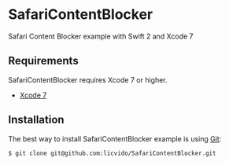 # SafariContentBlocker

Safari Content Blocker example with Swift 2 and Xcode 7



Requirements
------------

SafariContentBlocker requires Xcode 7 or higher.

- [Xcode 7](https://itunes.apple.com/us/app/xcode/id497799835?ls=1&mt=12)



Installation
------------

The best way to install SafariContentBlocker example is using [Git](http://git-scm.com/):

```sh
$ git clone git@github.com:licvido/SafariContentBlocker.git
```
